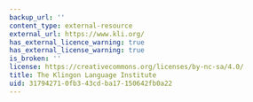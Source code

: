 ```yaml
---
backup_url: ''
content_type: external-resource
external_url: https://www.kli.org/
has_external_licence_warning: true
has_external_license_warning: true
is_broken: ''
license: https://creativecommons.org/licenses/by-nc-sa/4.0/
title: The Klingon Language Institute
uid: 31794271-0fb3-43cd-ba17-150642fb0a22
---
```

